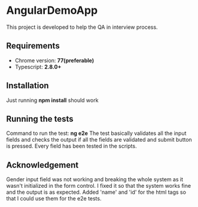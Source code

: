 # AngularDemoApp
This project is developed to help the QA in interview process.

## Requirements
* Chrome version: **77(preferable)**
* Typescript: **2.8.0+**

## Installation
Just running **npm install** should work

## Running the tests
Command to run the test: **ng e2e**
The test basically validates all the input fields and checks the output if all the fields are validated and submit button is pressed. 
Every field has been tested in the scripts.

## Acknowledgement
Gender input field was not working and breaking the whole system as it wasn't initialized in the form control. I fixed it so that the system works fine and the output is as expected.
Added 'name' and 'id' for the html tags so that I could use them for the e2e tests.






